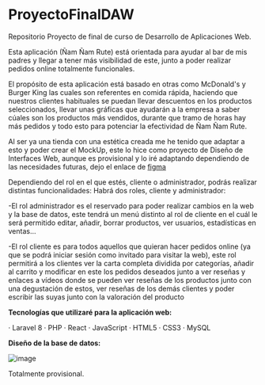 # ProyectoFinalDAW
Repositorio Proyecto de final de curso de Desarrollo de Aplicaciones Web.

Esta aplicación (Ñam Ñam Rute) está orientada para ayudar al bar de mis padres y llegar a tener más visibilidad de este, junto a poder realizar pedidos online totalmente funcionales.

El propósito de esta aplicación está basado en otras como McDonald's y Burger King las cuales son referentes en comida rápida, haciendo que nuestros clientes habituales se puedan llevar descuentos en los productos seleccionados, llevar unas gráficas que ayudarán a la empresa a saber cúales son los productos más vendidos, durante que tramo de horas hay más pedidos y todo esto para potenciar la efectividad de Ñam Ñam Rute.

Al ser ya una tienda con una estética creada me he tenido que adaptar a esto y poder crear el MockUp, este lo hice como proyecto de Diseño de Interfaces Web, aunque es provisional y lo iré adaptando dependiendo de las necesidades futuras, dejo el enlace de [figma](https://www.figma.com/file/9cdckAUfAHItIrdB3Utxsu/Proyecto-Dise%C3%B1o?node-id=0%3A1&t=ZVcg5bibIT3fKDek-1)

Dependiendo del rol en el que estés, cliente o administrador, podrás realizar distintas funcionalidades:
Habrá dos roles, cliente y administrador: 

-El rol administrador es el reservado para poder realizar cambios en la web y la base de datos, este tendrá un menú distinto al rol de cliente en el cuál le será permitido editar, añadir, borrar productos, ver usuarios, estadísticas en ventas...

-El rol cliente es para todos aquellos que quieran hacer pedidos online (ya que se podrá iniciar sesión como invitado para visitar la web), este rol permitirá a los clientes ver la carta completa dividida por categorías, añadir al carrito y modificar en este los pedidos deseados junto a ver reseñas y enlaces a vídeos donde se pueden ver reseñas de los productos junto con una degustación de estos, ver reseñas de los demás clientes y poder escribir las suyas junto con la valoración del producto

**Tecnologías que utilizaré para la aplicación web:**

· Laravel 8 · PHP · React · JavaScript · HTML5 · CSS3 · MySQL
  
**Diseño de la base de datos:**

![image](https://user-images.githubusercontent.com/91050223/233990765-659bc9b7-b33f-450e-9a10-d6e3a2f2e989.png)

Totalmente provisional.

